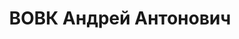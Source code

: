---
title: ВОВК Андрей Антонович
description: "1899 р., м. Миргород Полтавської обл., українець, із селян, освіта початкова.\
  \ Проживав у м. Миргород. Завідувач їдальнею воєнторгу. \n  Заарештований 14 вересня\
  \ 1937 р. Засуджений Верховним Судом СРСР 10 грудня 1937 р. за ст. ст. 54-1 “а”,\
  \ 54-8, 54-11 КК УРСР до розстрілу з конфіскацією майна. Вирок виконано 10 грудня\
  \ 1937 р. у м. Харків. \n  Реабілітований Верховним Судом СРСР 24 грудня 1957 р."
---